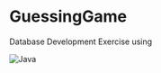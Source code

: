 # GuessingGame
Database Development Exercise using 

![Java](https://img.shields.io/badge/Code-Java-red)
